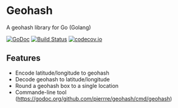 # Geohash
A geohash library for Go (Golang)

[![GoDoc](https://godoc.org/github.com/pierrre/geohash?status.svg)](https://godoc.org/github.com/pierrre/geohash)
[![Build Status](https://travis-ci.org/pierrre/geohash.svg)](https://travis-ci.org/pierrre/geohash)
[![codecov.io](https://codecov.io/github/pierrre/geohash/coverage.svg)](https://codecov.io/github/pierrre/geohash)

## Features
- Encode latitude/longitude to geohash
- Decode geohash to latitude/longitude
- Round a geohash box to a single location
- Commande-line tool (https://godoc.org/github.com/pierrre/geohash/cmd/geohash)
